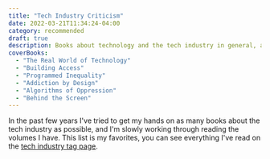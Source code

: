 ```yaml
---
title: "Tech Industry Criticism"
date: 2022-03-21T11:34:24-04:00
category: recommended
draft: true
description: Books about technology and the tech industry in general, all with an eye towards critique and analysis.
coverBooks: 
  - "The Real World of Technology"
  - "Building Access"
  - "Programmed Inequality"
  - "Addiction by Design"
  - "Algorithms of Oppression"
  - "Behind the Screen"
---
```


In the past few years I've tried to get my hands on as many books about the tech industry as possible, and I'm slowly working through reading the volumes I have. This list is my favorites, you can see everything I've read on the [tech industry tag page](/categories/tech-industry/).

